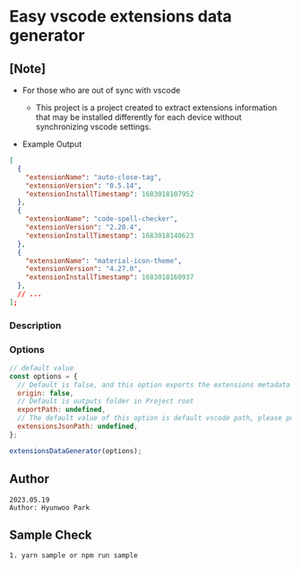 # Easy vscode extensions data generator

## [Note]

- For those who are out of sync with vscode

  - This project is a project created to extract extensions information that may be installed differently for each device without synchronizing vscode settings.

- Example Output

```json
[
  {
    "extensionName": "auto-close-tag",
    "extensionVersion": "0.5.14",
    "extensionInstallTimestamp": 1683018107952
  },
  {
    "extensionName": "code-spell-checker",
    "extensionVersion": "2.20.4",
    "extensionInstallTimestamp": 1683018140623
  },
  {
    "extensionName": "material-icon-theme",
    "extensionVersion": "4.27.0",
    "extensionInstallTimestamp": 1683018160937
  },
  // ...
];
```

### Description

### Options

```javascript
// default value
const options = {
  // Default is false, and this option exports the extensions metadata as it is.
  origin: false,
  // Default is outputs folder in Project root
  exportPath: undefined,
  // The default value of this option is default vscode path, please put your correct path.
  extensionsJsonPath: undefined,
};

extensionsDataGenerator(options);
```

## Author

```
2023.05.19
Author: Hyunwoo Park
```

## Sample Check

```
1. yarn sample or npm run sample
```

#
